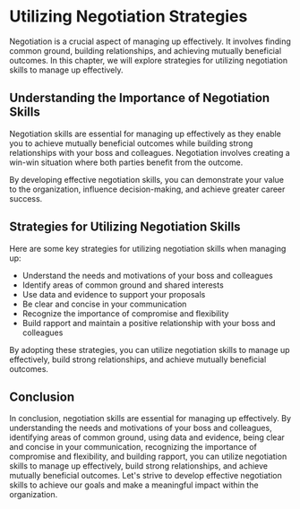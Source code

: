 # Utilizing Negotiation Strategies

Negotiation is a crucial aspect of managing up effectively. It involves finding common ground, building relationships, and achieving mutually beneficial outcomes. In this chapter, we will explore strategies for utilizing negotiation skills to manage up effectively.

Understanding the Importance of Negotiation Skills
--------------------------------------------------

Negotiation skills are essential for managing up effectively as they enable you to achieve mutually beneficial outcomes while building strong relationships with your boss and colleagues. Negotiation involves creating a win-win situation where both parties benefit from the outcome.

By developing effective negotiation skills, you can demonstrate your value to the organization, influence decision-making, and achieve greater career success.

Strategies for Utilizing Negotiation Skills
-------------------------------------------

Here are some key strategies for utilizing negotiation skills when managing up:

* Understand the needs and motivations of your boss and colleagues
* Identify areas of common ground and shared interests
* Use data and evidence to support your proposals
* Be clear and concise in your communication
* Recognize the importance of compromise and flexibility
* Build rapport and maintain a positive relationship with your boss and colleagues

By adopting these strategies, you can utilize negotiation skills to manage up effectively, build strong relationships, and achieve mutually beneficial outcomes.

Conclusion
----------

In conclusion, negotiation skills are essential for managing up effectively. By understanding the needs and motivations of your boss and colleagues, identifying areas of common ground, using data and evidence, being clear and concise in your communication, recognizing the importance of compromise and flexibility, and building rapport, you can utilize negotiation skills to manage up effectively, build strong relationships, and achieve mutually beneficial outcomes. Let's strive to develop effective negotiation skills to achieve our goals and make a meaningful impact within the organization.

